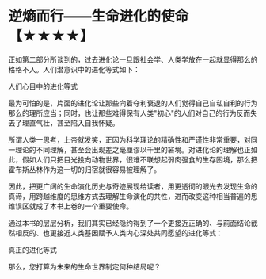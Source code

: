 # 逆熵而行——生命进化的使命【★★★★】

正如第二部分所谈到的，过去进化论一旦跟社会学、人类学放在一起就显得那么的格格不入。人们潜意识中的进化等式如下：

人们心目中的进化等式

最为可怕的是，片面的进化论让那些向着夺利衰退的人们觉得自己自私自利的行为那么的理所应当；同时，也让那些难得保有人类"初心"的人们对自己的行为反而失去了理直气壮，甚至陷入自我怀疑。

所谓人类一思考，上帝就发笑，正因为科学理论的精确性和严谨性非常重要，对同一理论的不同理解，甚至会出现差之毫厘谬以千里的窘境。对进化论的理解也正如此，假如人们只把目光投向动物世界，很难不联想起弱肉强食的生存困境，那么把霍布斯丛林作为这一切的归宿就很容易被理解了。

因此，把更广阔的生命演化历史与奇迹展现给读者，用更透彻的眼光去发现生命的真谛，用跨越维度的思维方式去理解生命演化的共性，进而改变这种相当普遍的思维误区就成了本书上卷的一个重要使命。

通过本书的层层分析，我们其实已经隐约得到了一个更接近正确的、与前面结论截然相反的、也更接近人类基因赋予人类内心深处共同愿望的进化等式：

真正的进化等式

那么，您打算为未来的生命世界制定何种结局呢？

